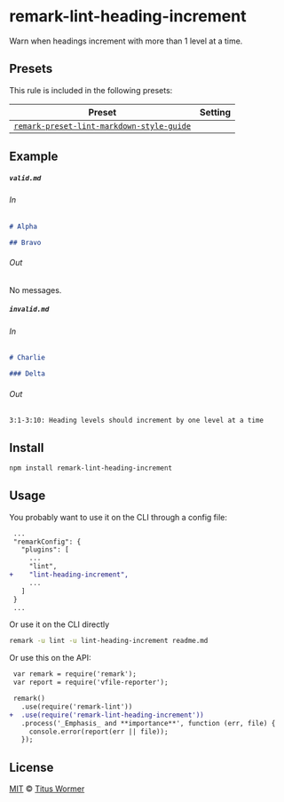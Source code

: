 <!--This file is generated-->

# remark-lint-heading-increment

Warn when headings increment with more than 1 level at a time.

## Presets

This rule is included in the following presets:

| Preset | Setting |
| ------ | ------- |
| [`remark-preset-lint-markdown-style-guide`](https://github.com/wooorm/remark-lint/tree/master/packages/remark-preset-lint-markdown-style-guide) |  |

## Example

##### `valid.md`

###### In

```markdown
# Alpha

## Bravo
```

###### Out

No messages.

##### `invalid.md`

###### In

```markdown
# Charlie

### Delta
```

###### Out

```text
3:1-3:10: Heading levels should increment by one level at a time
```

## Install

```sh
npm install remark-lint-heading-increment
```

## Usage

You probably want to use it on the CLI through a config file:

```diff
 ...
 "remarkConfig": {
   "plugins": [
     ...
     "lint",
+    "lint-heading-increment",
     ...
   ]
 }
 ...
```

Or use it on the CLI directly

```sh
remark -u lint -u lint-heading-increment readme.md
```

Or use this on the API:

```diff
 var remark = require('remark');
 var report = require('vfile-reporter');

 remark()
   .use(require('remark-lint'))
+  .use(require('remark-lint-heading-increment'))
   .process('_Emphasis_ and **importance**', function (err, file) {
     console.error(report(err || file));
   });
```

## License

[MIT](https://github.com/wooorm/remark-lint/blob/master/LICENSE) © [Titus Wormer](http://wooorm.com)
